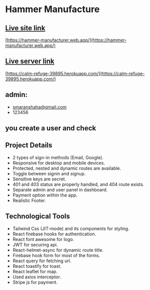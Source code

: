 # Hammer Manufacture

## [Live site link](https://hammer-manufacturer.web.app/)

[https://hammer-manufacturer.web.app/](https://hammer-manufacturer.web.app/)

## [Live server link](https://calm-refuge-39895.herokuapp.com/)

[https://calm-refuge-39895.herokuapp.com/](https://calm-refuge-39895.herokuapp.com/)

## admin: 
* smaranshaha@gmail.com
* 123456
## you create a user and check 
## Project Details

* 2 types of sign-in methods (Email, Google).
* Responsive for desktop and mobile devices.
* Protected, nested and dynamic routes are available.
* Toggle between signin and signup.
* Sensitive keys are secret.
* 401 and 403 status are properly handled, and 404 route exists.
* Separate admin and user panel in dashboard.
* Payment option within the app.
* Realistic Footer.

## Technological Tools

* Tailwind Css (JIT-mode) and its components for styling.
* React firebase hooks for authentication.
* React font awesome for logo.
* JWT for securing api.
* React-helmet-async for dynamic route title.
* Firebase hook form for most of the forms.
* React query for fetching url.
* React toastify for toast.
* React leaflet for map.
* Used axios interceptor.
* Stripe js for payment.
